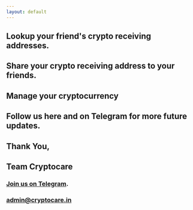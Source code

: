 ```yaml
---
layout: default
---
```




 ## [](#header-1)  Lookup your friend's crypto receiving addresses.

## [](#header-1) Share your crypto receiving address to your friends.

## [](#header-1) Manage your cryptocurrency

## [](#header-2) Follow us here and on Telegram for more future updates.


## [](#header-2) Thank You,

## [](#header-2) Team Cryptocare


### [](#header-3) [Join us on Telegram](https://t.me/joinchat/FeUDaUUgIpYgt3EcyY5UOQ).

### [](#header-3) admin@cryptocare.in
